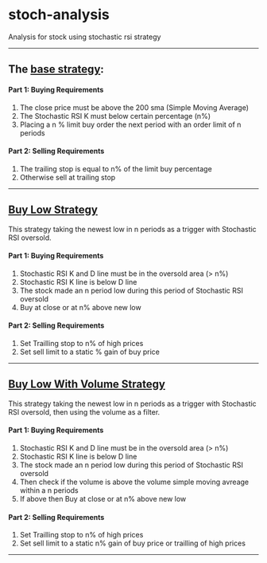 # stoch-analysis

Analysis for stock using stochastic rsi strategy

---

## The [base strategy](./jupyter/Stoch-Analysis-01.ipynb):

#### Part 1: Buying Requirements

1. The close price must be above the 200 sma (Simple Moving Average)
2. The Stochastic RSI K must below certain percentage (n%)
3. Placing a n % limit buy order the next period with an order limit of n periods

#### Part 2: Selling Requirements

1. The trailing stop is equal to n% of the limit buy percentage
2. Otherwise sell at trailing stop

---

## [Buy Low Strategy](./jupyter/Stoch-Analysis-02.ipynb)

This strategy taking the newest low in n periods as a trigger with Stochastic RSI oversold.

#### Part 1: Buying Requirements

1. Stochastic RSI K and D line must be in the oversold area (> n%)
2. Stochastic RSI K line is below D line
3. The stock made an n period low during this period of Stochastic RSI oversold
4. Buy at close or at n% above new low

#### Part 2: Selling Requirements

1. Set Trailling stop to n% of high prices
2. Set sell limit to a static % gain of buy price

---

## [Buy Low With Volume Strategy](./jupyter/Stoch-Analysis-03.ipynb)

This strategy taking the newest low in n periods as a trigger with Stochastic RSI oversold, then using the volume as a filter.

#### Part 1: Buying Requirements

1. Stochastic RSI K and D line must be in the oversold area (> n%)
2. Stochastic RSI K line is below D line
3. The stock made an n period low during this period of Stochastic RSI oversold
4. Then check if the volume is above the volume simple moving avreage within a n periods
5. If above then Buy at close or at n% above new low

#### Part 2: Selling Requirements

1. Set Trailling stop to n% of high prices
2. Set sell limit to a static n% gain of buy price or trailling of high prices

---

